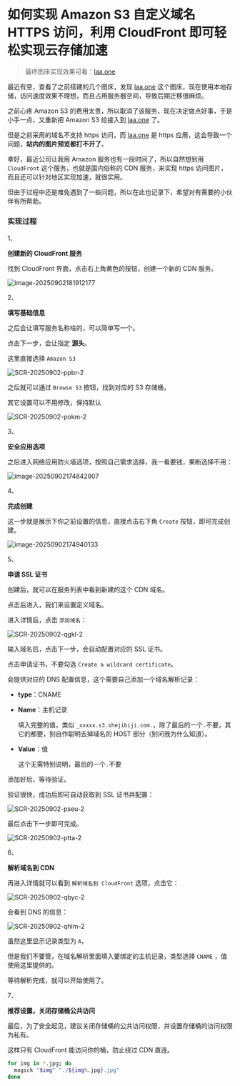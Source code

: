 # 如何实现 Amazon S3 自定义域名 HTTPS 访问，利用 CloudFront 即可轻松实现云存储加速

> 最终图床实现效果可看：[laa.one](https://www.laa.one)

最近有空，查看了之前搭建的几个图床，发现 [laa.one](https://www.laa.one) 这个图床，现在使用本地存储，访问速度效果不理想，而且占用服务器空间，导致后期迁移很麻烦。

之前心疼 Amazon S3 的费用太贵，所以取消了该服务，现在决定做点好事，于是小手一点，又重新把 Amazon S3 给接入到 [laa.one](https://www.laa.one) 了。

但是之前采用的域名不支持 https 访问，而 [laa.one](https://www.laa.one) 是 https 应用，这会导致一个问题，**站内的图片预览都打不开了**。

幸好，最近公司让我用 Amazon 服务也有一段时间了，所以自然想到用 `CloudFront` 这个服务，也就是国内俗称的 CDN 服务，来实现 https 访问图片，而且还可以针对地区实现加速，就很实用。

但由于过程中还是难免遇到了一些问题，所以在此也记录下，希望对有需要的小伙伴有所帮助。

### 实现过程

1、

**创建新的 CloudFront 服务**

找到 CloudFront 界面，点击右上角黄色的按钮，创建一个新的 CDN 服务。

![image-20250902181912177](./assets/250902-AmazonS3和CloudFront实现自定义域名https访问/image-20250902181912177.jpg)

2、

**填写基础信息**

之后会让填写服务名称啥的，可以简单写一个。

点击下一步，会让指定 **源头**。

这里直接选择 `Amazon S3`

![SCR-20250902-ppbr-2](./assets/250902-AmazonS3和CloudFront实现自定义域名https访问/SCR-20250902-ppbr-2.jpg)

之后就可以通过 `Browse S3` 按钮，找到对应的 S3 存储桶，

其它设置可以不用修改，保持默认

![SCR-20250902-pokm-2](./assets/250902-AmazonS3和CloudFront实现自定义域名https访问/SCR-20250902-pokm-2.jpg)

3、

**安全应用选项**

之后进入网络应用防火墙选项，按照自己需求选择，我一看要钱，果断选择不用：

![image-20250902174842907](./assets/250902-AmazonS3和CloudFront实现自定义域名https访问/image-20250902174842907.jpg)

4、

**完成创建**

这一步就是展示下你之前设置的信息，直接点击右下角 `Create` 按钮，即可完成创建。

![image-20250902174940133](./assets/250902-AmazonS3和CloudFront实现自定义域名https访问/image-20250902174940133.jpg)

5、

**申请 SSL 证书**

创建后，就可以在服务列表中看到新建的这个 CDN 域名。

点击后进入，我们来设置定义域名。

进入详情后，点击 `添加域名`：

![SCR-20250902-qgkl-2](./assets/250902-AmazonS3和CloudFront实现自定义域名https访问/SCR-20250902-qgkl-2.jpg)

输入域名后，点击下一步，会自动配置对应的 SSL 证书。

点击申请证书，不要勾选 `Create a wildcard certificate`。

会提供对应的 DNS 配置信息，这个需要自己添加一个域名解析记录：

- **type**：CNAME

- **Name**：主机记录

  填入完整的值，类似 `_xxxxx.s3.shejibiji.com.`，除了最后的一个`.`不要，其它的都要，别自作聪明去掉域名的 HOST 部分（别问我为什么知道）。

- **Value**：值

  这个无需特别说明，最后的一个`.`不要

添加好后，等待验证。

验证很快，成功后即可自动获取到 SSL 证书并配置：

![SCR-20250902-pseu-2](./assets/250902-AmazonS3和CloudFront实现自定义域名https访问/SCR-20250902-pseu-2.jpg)

最后点击下一步即可完成。

![SCR-20250902-ptta-2](./assets/250902-AmazonS3和CloudFront实现自定义域名https访问/SCR-20250902-ptta-2.jpg)

6、

**解析域名到 CDN**

再进入详情就可以看到 `解析域名到 CloudFront` 选项，点击它：

![SCR-20250902-qbyc-2](./assets/250902-AmazonS3和CloudFront实现自定义域名https访问/SCR-20250902-qbyc-2.jpg)

会看到 DNS 的信息：

![SCR-20250902-qhlm-2](./assets/250902-AmazonS3和CloudFront实现自定义域名https访问/SCR-20250902-qhlm-2.jpg)

虽然这里显示记录类型为 `A`，

但是我们不要管，在域名解析里面填入要绑定的主机记录，类型选择 `CNAME` ，值使用这里提供的。

等待解析完成，就可以开始使用了。

7、

**推荐设置，关闭存储桶公共访问**

最后，为了安全起见，建议关闭存储桶的公共访问权限，并设置存储桶的访问权限为私有。

这样只有 CloudFront 能访问你的桶，防止绕过 CDN 直连。

```bash
for img in *.jpg; do
  magick "$img" "./${img%.jpg}.jpg"
done
```
